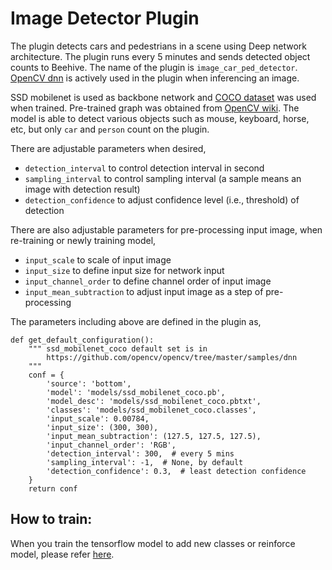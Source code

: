 <!--
waggle_topic=Waggle/Node/Plugins
-->

# Image Detector Plugin
The plugin detects cars and pedestrians in a scene using Deep network architecture. The plugin runs every 5 minutes and sends detected object counts to Beehive. The name of the plugin is `image_car_ped_detector`. [OpenCV dnn](https://docs.opencv.org/3.4.1/d2/d58/tutorial_table_of_content_dnn.html) is actively used in the plugin when inferencing an image.

SSD mobilenet is used as backbone network and [COCO dataset](http://cocodataset.org/#home) was used when trained. Pre-trained graph was obtained from [OpenCV wiki](https://github.com/opencv/opencv/wiki/TensorFlow-Object-Detection-API). The model is able to detect various objects such as mouse, keyboard, horse, etc, but only `car` and `person` count on the plugin.

There are adjustable parameters when desired,
* `detection_interval` to control detection interval in second
* `sampling_interval` to control sampling interval (a sample means an image with detection result)
* `detection_confidence` to adjust confidence level (i.e., threshold) of detection

There are also adjustable parameters for pre-processing input image, when re-training or newly training model,
* `input_scale` to scale of input image
* `input_size` to define input size for network input
* `input_channel_order` to define channel order of input image
* `input_mean_subtraction` to adjust input image as a step of pre-processing

The parameters including above are defined in the plugin as,
```
def get_default_configuration():
    """ ssd_mobilenet_coco default set is in
        https://github.com/opencv/opencv/tree/master/samples/dnn
    """
    conf = {
        'source': 'bottom',
        'model': 'models/ssd_mobilenet_coco.pb',
        'model_desc': 'models/ssd_mobilenet_coco.pbtxt',
        'classes': 'models/ssd_mobilenet_coco.classes',
        'input_scale': 0.00784,
        'input_size': (300, 300),
        'input_mean_subtraction': (127.5, 127.5, 127.5),
        'input_channel_order': 'RGB',
        'detection_interval': 300,  # every 5 mins
        'sampling_interval': -1,  # None, by default
        'detection_confidence': 0.3,  # least detection confidence
    }
    return conf
```

## How to train:
When you train the tensorflow model to add new classes or reinforce model, please refer [here](https://github.com/waggle-sensor/plugin_manager/blob/master/plugins/image_detector/training/README.md).
